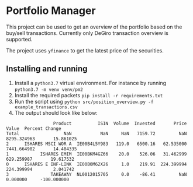 # Portfolio Manager

This project can be used to get an overview of the portfolio based on the buy/sell transactions. Currently only DeGiro transaction overview is supported.

The project uses `yfinance` to get the latest price of the securities. 

## Installing and running
1. Install a  `python3.7` virtual environment. For instance by running `python3.7 -m venv venv/pm2`
2. Install the required packets `pip install -r requirements.txt` 
3. Run the script using `python src/position_overview.py -f example_transactions.csv`
4. The output should look like below:
```
                  Product          ISIN  Volume  Invested       Price        Value  Percent Change
Total                 NaN           NaN     NaN   7159.72         NaN  8295.324963       15.861025
2      ISHARES MSCI WOR A  IE00B4L5Y983   119.0   6500.16   62.535000  7441.664982       14.484335
1            ISHARES EMIM  IE00BKM4GZ66    20.0    526.06   31.462999   629.259987       19.617532
0      ISHARES E INF-LINK  IE00B0M62X26     1.0    219.91  224.399994   224.399994        2.041742
3                TAKEAWAY  NL0012015705     0.0    -86.41         NaN     0.000000     -100.000000

```